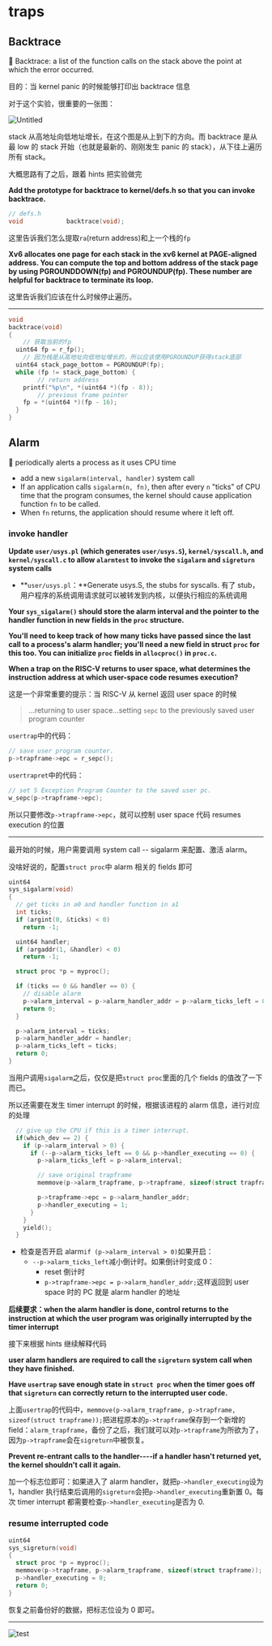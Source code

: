 # traps

## Backtrace

<aside> 📌 Backtrace: a list of the function calls on the stack above the point at which the error occurred.

</aside>

目的：当 kernel panic 的时候能够打印出 backtrace 信息

对于这个实验，很重要的一张图：

![Untitled](img/Untitled.png)

stack 从高地址向低地址增长，在这个图是从上到下的方向。而 backtrace 是从最 low 的 stack 开始（也就是最新的、刚刚发生 panic 的 stack），从下往上遍历所有 stack。

大概思路有了之后，跟着 hints 把实验做完

**Add the prototype for backtrace to kernel/defs.h so that you can invoke backtrace.**

```c
// defs.h
void            backtrace(void);
```

这里告诉我们怎么提取`ra`(return address)和上一个栈的`fp`

**Xv6 allocates one page for each stack in the xv6 kernel at PAGE-aligned address. You can compute the top and bottom address of the stack page by using PGROUNDDOWN(fp) and PGROUNDUP(fp). These number are helpful for backtrace to terminate its loop.**

这里告诉我们应该在什么时候停止遍历。

---

```c
void
backtrace(void)
{
	// 获取当前的fp
  uint64 fp = r_fp();
	// 因为栈是从高地址向低地址增长的，所以应该使用PGROUNDUP获得stack底部
  uint64 stack_page_bottom = PGROUNDUP(fp);
  while (fp != stack_page_bottom) {
		// return address
    printf("%p\n", *(uint64 *)(fp - 8));
		// previous frame pointer
    fp = *(uint64 *)(fp - 16);
  }
}
```

## Alarm

<aside>
📌 periodically alerts a process as it uses CPU time

</aside>

- add a new `sigalarm(interval, handler)` system call
- If an application calls `sigalarm(n, fn)`, then after every `n` "ticks" of CPU time that the program consumes, the kernel should cause application function `fn` to be called.
- When `fn` returns, the application should resume where it left off.

### **invoke handler**

**Update `user/usys.pl` (which generates `user/usys.S`), `kernel/syscall.h`, and `kernel/syscall.c` to allow `alarmtest` to invoke the `sigalarm` and `sigreturn` system calls**

- **`user/usys.pl`：**Generate usys.S, the stubs for syscalls. 有了 stub，用户程序的系统调用请求就可以被转发到内核，以便执行相应的系统调用

**Your `sys_sigalarm()` should store the alarm interval and the pointer to the handler function in new fields in the `proc` structure.**

**You'll need to keep track of how many ticks have passed since the last call to a process's alarm handler; you'll need a new field in struct `proc` for this too. You can initialize `proc` fields in `allocproc()` in `proc.c`.**

**When a trap on the RISC-V returns to user space, what determines the instruction address at which user-space code resumes execution?**

这是一个非常重要的提示：当 RISC-V 从 kernel 返回 user space 的时候

> …returning to user space…setting `sepc` to the previously saved user program counter

`usertrap`中的代码：

```c
// save user program counter.
p->trapframe->epc = r_sepc();
```

`usertrapret`中的代码：

```c
// set S Exception Program Counter to the saved user pc.
w_sepc(p->trapframe->epc);
```

所以只要修改`p->trapframe->epc`，就可以控制 user space 代码 resumes execution 的位置

---

最开始的时候，用户需要调用 system call -- sigalarm 来配置、激活 alarm。

没啥好说的，配置`struct proc`中 alarm 相关的 fields 即可

```c title="sysproc.c, sys_sigalarm"
uint64
sys_sigalarm(void)
{
  // get ticks in a0 and handler function in a1
  int ticks;
  if (argint(0, &ticks) < 0)
    return -1;

  uint64 handler;
  if (argaddr(1, &handler) < 0)
    return -1;

  struct proc *p = myproc();

  if (ticks == 0 && handler == 0) {
    // disable alarm
    p->alarm_interval = p->alarm_handler_addr = p->alarm_ticks_left = 0;
    return 0;
  }

  p->alarm_interval = ticks;
  p->alarm_handler_addr = handler;
  p->alarm_ticks_left = ticks;
  return 0;
}
```

当用户调用`sigalarm`之后，仅仅是把`struct proc`里面的几个 fields 的值改了一下而已。

所以还需要在发生 timer interrupt 的时候，根据该进程的 alarm 信息，进行对应的处理

```c title="kernel/trap.c, usertrap"
  // give up the CPU if this is a timer interrupt.
  if(which_dev == 2) {
    if (p->alarm_interval > 0) {
      if (--p->alarm_ticks_left == 0 && p->handler_executing == 0) {
        p->alarm_ticks_left = p->alarm_interval;

        // save original trapframe
        memmove(p->alarm_trapframe, p->trapframe, sizeof(struct trapframe));

        p->trapframe->epc = p->alarm_handler_addr;
        p->handler_executing = 1;
      }
    }
    yield();
  }
```

- 检查是否开启 alarm`if (p->alarm_interval > 0)`如果开启：
  - `--p->alarm_ticks_left`减小倒计时。如果倒计时变成 0：
    - reset 倒计时
    - `p->trapframe->epc = p->alarm_handler_addr;`这样返回到 user space 时的 PC 就是 alarm handler 的地址

**后续要求：when the alarm handler is done, control returns to the instruction at which the user program was originally interrupted by the timer interrupt**

接下来根据 hints 继续解释代码

**user alarm handlers are required to call the `sigreturn` system call when they have finished.**

**Have `usertrap` save enough state in `struct proc` when the timer goes off that `sigreturn` can correctly return to the interrupted user code.**

上面`usertrap`的代码中，`memmove(p->alarm_trapframe, p->trapframe, sizeof(struct trapframe));`把进程原本的`p->trapframe`保存到一个新增的 field：`alarm_trapframe`，备份了之后，我们就可以对`p->trapframe`为所欲为了，因为`p->trapframe`会在`sigreturn`中被恢复。

**Prevent re-entrant calls to the handler----if a handler hasn't returned yet, the kernel shouldn't call it again.**

加一个标志位即可：如果进入了 alarm handler，就把`p->handler_executing`设为 1，handler 执行结束后调用的`sigreturn`会把`p->handler_executing`重新置 0。每次 timer interrupt 都需要检查`p->handler_executing`是否为 0.

### resume interrupted code

```c
uint64
sys_sigreturn(void)
{
  struct proc *p = myproc();
  memmove(p->trapframe, p->alarm_trapframe, sizeof(struct trapframe));
  p->handler_executing = 0;
  return 0;
}
```

恢复之前备份好的数据，把标志位设为 0 即可。

---

![test](img/trap-res.png)
